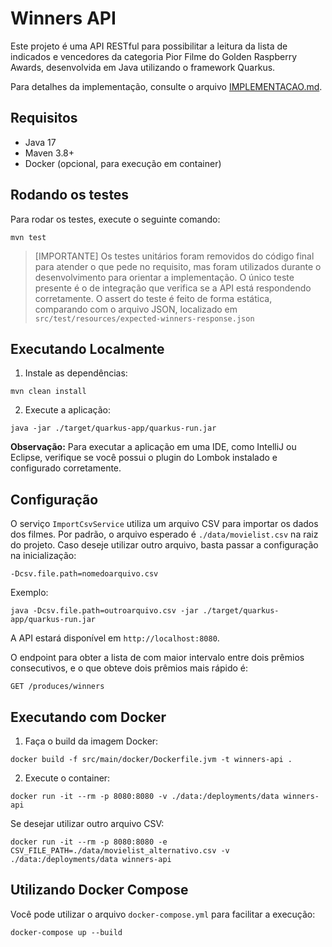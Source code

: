 # Winners API

Este projeto é uma API RESTful para possibilitar a leitura da lista de indicados e vencedores da
categoria Pior Filme do Golden Raspberry Awards, desenvolvida em Java utilizando o framework Quarkus.

Para detalhes da implementação, consulte o arquivo [IMPLEMENTACAO.md](IMPLEMENTACAO.md).

## Requisitos

- Java 17
- Maven 3.8+
- Docker (opcional, para execução em container)

## Rodando os testes
Para rodar os testes, execute o seguinte comando:

```
mvn test
```

> [IMPORTANTE] Os testes unitários foram removidos do código final para atender o que pede no requisito, mas foram utilizados durante o desenvolvimento para orientar a implementação.
O único teste presente é o de integração que verifica se a API está respondendo corretamente.
O assert do teste é feito de forma estática, comparando com o arquivo JSON, localizado em `src/test/resources/expected-winners-response.json`

## Executando Localmente

1. Instale as dependências:

```
mvn clean install
```

2. Execute a aplicação:

```
java -jar ./target/quarkus-app/quarkus-run.jar
```

**Observação:** Para executar a aplicação em uma IDE, como IntelliJ ou Eclipse, 
verifique se você possui o plugin do Lombok instalado e configurado corretamente.

## Configuração

O serviço `ImportCsvService` utiliza um arquivo CSV para importar os dados dos filmes. 
Por padrão, o arquivo esperado é `./data/movielist.csv` na raiz do projeto. 
Caso deseje utilizar outro arquivo, basta passar a configuração na inicialização:

```
-Dcsv.file.path=nomedoarquivo.csv
```

Exemplo:

```
java -Dcsv.file.path=outroarquivo.csv -jar ./target/quarkus-app/quarkus-run.jar
```

A API estará disponível em `http://localhost:8080`.

O endpoint para obter a lista de com maior intervalo entre dois prêmios consecutivos, e o que obteve dois
prêmios mais rápido é:

```
GET /produces/winners
```

## Executando com Docker

1. Faça o build da imagem Docker:

```
docker build -f src/main/docker/Dockerfile.jvm -t winners-api .
```

2. Execute o container:

```
docker run -it --rm -p 8080:8080 -v ./data:/deployments/data winners-api

```

Se desejar utilizar outro arquivo CSV:

```
docker run -it --rm -p 8080:8080 -e CSV_FILE_PATH=./data/movielist_alternativo.csv -v ./data:/deployments/data winners-api

```

## Utilizando Docker Compose

Você pode utilizar o arquivo `docker-compose.yml` para facilitar a execução:

```
docker-compose up --build
```

